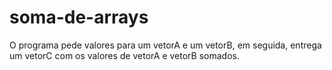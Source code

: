 # soma-de-arrays
O programa pede valores para um vetorA e um vetorB, em seguida, entrega um vetorC com os valores de vetorA e vetorB somados.
